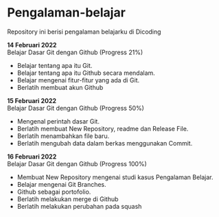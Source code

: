 # Pengalaman-belajar
Repository ini berisi pengalaman belajarku di Dicoding

**14 Februari 2022**\
Belajar Dasar Git dengan Github (Progress 21%)

- Belajar tentang apa itu Git.
- Belajar tentang apa itu Github secara mendalam.
- Belajar mengenai fitur-fitur yang ada di Git.
- Berlatih membuat akun Github

**15 Februari 2022**\
Belajar Dasar Git dengan Github (Progress 50%)

- Mengenal perintah dasar Git.
- Berlatih membuat New Repository, readme dan Release File.
- Berlatih menambahkan file baru.
- Berlatih mengubah data dalam berkas menggunakan Commit.

**16 Februari 2022**\
Belajar Dasar Git dengan Github (Progress 100%)

- Membuat New Repository mengenai studi kasus Pengalaman Belajar.
- Belajar mengenai Git Branches.
- Github sebagai portofolio.
- Berlatih melakukan merge di Github
- Berlatih melakukan perubahan pada squash


